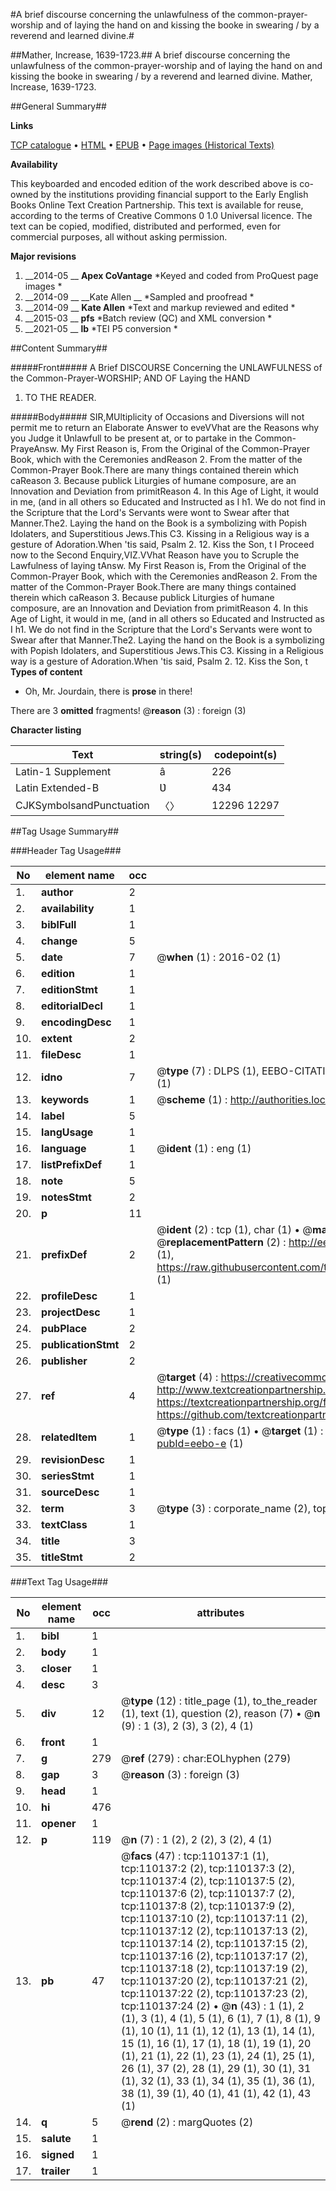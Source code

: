 #A brief discourse concerning the unlawfulness of the common-prayer-worship and of laying the hand on and kissing the booke in swearing / by a reverend and learned divine.#

##Mather, Increase, 1639-1723.##
A brief discourse concerning the unlawfulness of the common-prayer-worship and of laying the hand on and kissing the booke in swearing / by a reverend and learned divine.
Mather, Increase, 1639-1723.

##General Summary##

**Links**

[TCP catalogue](http://www.ota.ox.ac.uk/tcp/)  • 
[HTML](http://tei.it.ox.ac.uk/tcp/Texts-HTML/free/A50/A50188.html)  • 
[EPUB](http://tei.it.ox.ac.uk/tcp/Texts-EPUB/free/A50/A50188.epub) • 
[Page images (Historical Texts)](https://historicaltexts.jisc.ac.uk/eebo-27565582e)

**Availability**

This keyboarded and encoded edition of the work described above is co-owned by the
    institutions providing financial support to the Early English Books Online Text Creation
    Partnership. This text is available for reuse, according to the terms of  Creative Commons 0 1.0 Universal
    licence. The text can be copied, modified, distributed and performed, even for commercial
    purposes, all without asking permission.

**Major revisions**

1. __2014-05 __ __Apex CoVantage__ *Keyed and coded from ProQuest page images *
1. __2014-09 __ __Kate Allen __ *Sampled and proofread *
1. __2014-09 __ __Kate Allen__ *Text and markup reviewed and edited *
1. __2015-03 __ __pfs__ *Batch review (QC) and XML conversion *
1. __2021-05 __ __lb__ *TEI P5 conversion *

##Content Summary##

#####Front#####
 A Brief DISCOURSE Concerning the UNLAWFULNESS of the Common-Prayer-WORSHIP; AND OF Laying the HAND 
1. TO THE READER.

#####Body#####
SIR,MUltiplicity of Occasions and Diversions will not permit me to return an Elaborate Answer to eveVVhat are the Reasons why you Judge it Ʋnlawfull to be present at, or to partake in the Common-PrayeAnsw. My First Reason is, From the Original of the Common-Prayer Book, which with the Ceremonies andReason 2. From the matter of the Common-Prayer Book.There are many things contained therein which caReason 3. Because publick Liturgies of humane composure, are an Innovation and Deviation from primitReason 4. In this Age of Light, it would in me, (and in all others so Educated and Instructed as I h1. We do not find in the Scripture that the Lord's Servants were wont to Swear after that Manner.The2. Laying the hand on the Book is a symbolizing with Popish Idolaters, and Superstitious Jews.This C3. Kissing in a Religious way is a gesture of Adoration.When 'tis said, Psalm 2. 12. Kiss the Son, t I Proceed now to the Second Enquiry,VIZ.VVhat Reason have you to Scruple the Lawfulness of laying tAnsw. My First Reason is, From the Original of the Common-Prayer Book, which with the Ceremonies andReason 2. From the matter of the Common-Prayer Book.There are many things contained therein which caReason 3. Because publick Liturgies of humane composure, are an Innovation and Deviation from primitReason 4. In this Age of Light, it would in me, (and in all others so Educated and Instructed as I h1. We do not find in the Scripture that the Lord's Servants were wont to Swear after that Manner.The2. Laying the hand on the Book is a symbolizing with Popish Idolaters, and Superstitious Jews.This C3. Kissing in a Religious way is a gesture of Adoration.When 'tis said, Psalm 2. 12. Kiss the Son, t
**Types of content**

  * Oh, Mr. Jourdain, there is **prose** in there!

There are 3 **omitted** fragments! 
 @__reason__ (3) : foreign (3)

**Character listing**


|Text|string(s)|codepoint(s)|
|---|---|---|
|Latin-1 Supplement|â|226|
|Latin Extended-B|Ʋ|434|
|CJKSymbolsandPunctuation|〈〉|12296 12297|

##Tag Usage Summary##

###Header Tag Usage###

|No|element name|occ|attributes|
|---|---|---|---|
|1.|__author__|2||
|2.|__availability__|1||
|3.|__biblFull__|1||
|4.|__change__|5||
|5.|__date__|7| @__when__ (1) : 2016-02 (1)|
|6.|__edition__|1||
|7.|__editionStmt__|1||
|8.|__editorialDecl__|1||
|9.|__encodingDesc__|1||
|10.|__extent__|2||
|11.|__fileDesc__|1||
|12.|__idno__|7| @__type__ (7) : DLPS (1), EEBO-CITATION (1), VID (1), EEBO-PROQUEST (1), STC (2), OCLC (1)|
|13.|__keywords__|1| @__scheme__ (1) : http://authorities.loc.gov/ (1)|
|14.|__label__|5||
|15.|__langUsage__|1||
|16.|__language__|1| @__ident__ (1) : eng (1)|
|17.|__listPrefixDef__|1||
|18.|__note__|5||
|19.|__notesStmt__|2||
|20.|__p__|11||
|21.|__prefixDef__|2| @__ident__ (2) : tcp (1), char (1)  •  @__matchPattern__ (2) : ([0-9\-]+):([0-9IVX]+) (1), (.+) (1)  •  @__replacementPattern__ (2) : http://eebo.chadwyck.com/downloadtiff?vid=$1&page=$2 (1), https://raw.githubusercontent.com/textcreationpartnership/Texts/master/tcpchars.xml#$1 (1)|
|22.|__profileDesc__|1||
|23.|__projectDesc__|1||
|24.|__pubPlace__|2||
|25.|__publicationStmt__|2||
|26.|__publisher__|2||
|27.|__ref__|4| @__target__ (4) : https://creativecommons.org/publicdomain/zero/1.0/ (1), http://www.textcreationpartnership.org/docs/. (1), https://textcreationpartnership.org/faq/#faq05 (1), https://github.com/textcreationpartnership (1)|
|28.|__relatedItem__|1| @__type__ (1) : facs (1)  •  @__target__ (1) : https://data.historicaltexts.jisc.ac.uk/view?pubId=eebo-e (1)|
|29.|__revisionDesc__|1||
|30.|__seriesStmt__|1||
|31.|__sourceDesc__|1||
|32.|__term__|3| @__type__ (3) : corporate_name (2), topical_term (1)|
|33.|__textClass__|1||
|34.|__title__|3||
|35.|__titleStmt__|2||


###Text Tag Usage###

|No|element name|occ|attributes|
|---|---|---|---|
|1.|__bibl__|1||
|2.|__body__|1||
|3.|__closer__|1||
|4.|__desc__|3||
|5.|__div__|12| @__type__ (12) : title_page (1), to_the_reader (1), text (1), question (2), reason (7)  •  @__n__ (9) : 1 (3), 2 (3), 3 (2), 4 (1)|
|6.|__front__|1||
|7.|__g__|279| @__ref__ (279) : char:EOLhyphen (279)|
|8.|__gap__|3| @__reason__ (3) : foreign (3)|
|9.|__head__|1||
|10.|__hi__|476||
|11.|__opener__|1||
|12.|__p__|119| @__n__ (7) : 1 (2), 2 (2), 3 (2), 4 (1)|
|13.|__pb__|47| @__facs__ (47) : tcp:110137:1 (1), tcp:110137:2 (2), tcp:110137:3 (2), tcp:110137:4 (2), tcp:110137:5 (2), tcp:110137:6 (2), tcp:110137:7 (2), tcp:110137:8 (2), tcp:110137:9 (2), tcp:110137:10 (2), tcp:110137:11 (2), tcp:110137:12 (2), tcp:110137:13 (2), tcp:110137:14 (2), tcp:110137:15 (2), tcp:110137:16 (2), tcp:110137:17 (2), tcp:110137:18 (2), tcp:110137:19 (2), tcp:110137:20 (2), tcp:110137:21 (2), tcp:110137:22 (2), tcp:110137:23 (2), tcp:110137:24 (2)  •  @__n__ (43) : 1 (1), 2 (1), 3 (1), 4 (1), 5 (1), 6 (1), 7 (1), 8 (1), 9 (1), 10 (1), 11 (1), 12 (1), 13 (1), 14 (1), 15 (1), 16 (1), 17 (1), 18 (1), 19 (1), 20 (1), 21 (1), 22 (1), 23 (1), 24 (1), 25 (1), 26 (1), 37 (2), 28 (1), 29 (1), 30 (1), 31 (1), 32 (1), 33 (1), 34 (1), 35 (1), 36 (1), 38 (1), 39 (1), 40 (1), 41 (1), 42 (1), 43 (1)|
|14.|__q__|5| @__rend__ (2) : margQuotes (2)|
|15.|__salute__|1||
|16.|__signed__|1||
|17.|__trailer__|1||
